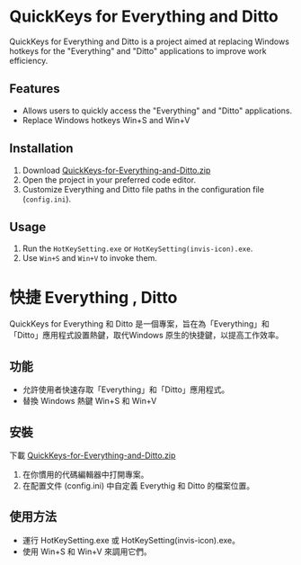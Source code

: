 # QuickKeys for Everything and Ditto
QuickKeys for Everything and Ditto is a project aimed at replacing Windows hotkeys for the "Everything" and "Ditto" applications to improve work efficiency.

## Features
- Allows users to quickly access the "Everything" and "Ditto" applications.
- Replace Windows hotkeys Win+S and Win+V

## Installation
1. Download [QuickKeys-for-Everything-and-Ditto.zip](https://github.com/WoodPig4869/QuickKeys-for-Everything-and-Ditto/releases/latest)
2. Open the project in your preferred code editor.
3. Customize Everything and Ditto file paths in the configuration file (`config.ini`).

## Usage
1. Run the `HotKeySetting.exe` or `HotKeySetting(invis-icon).exe`.
2. Use `Win+S` and `Win+V` to invoke them.

# 快捷 Everything , Ditto
QuickKeys for Everything 和 Ditto 是一個專案，旨在為「Everything」和「Ditto」應用程式設置熱鍵，取代Windows 原生的快捷鍵，以提高工作效率。

## 功能
- 允許使用者快速存取「Everything」和「Ditto」應用程式。
- 替換 Windows 熱鍵 Win+S 和 Win+V
## 安裝
下載 [QuickKeys-for-Everything-and-Ditto.zip](https://github.com/WoodPig4869/QuickKeys-for-Everything-and-Ditto/releases/latest)
1. 在你慣用的代碼編輯器中打開專案。
2. 在配置文件 (config.ini) 中自定義 Everythig 和 Ditto 的檔案位置。
## 使用方法
- 運行 HotKeySetting.exe 或 HotKeySetting(invis-icon).exe。
- 使用 Win+S 和 Win+V 來調用它們。
